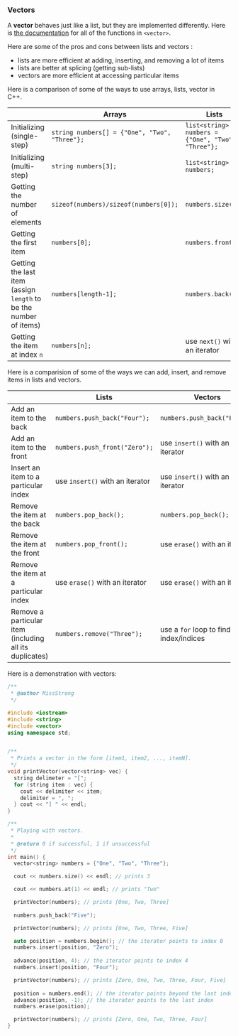 <!-- # [Link to video.]() -->

### Vectors

A **vector** behaves just like a list, but they are implemented differently. Here is [the documentation](https://en.cppreference.com/w/cpp/container/vector) for all of the functions in `<vector>`.

Here are some of the pros and cons between lists and vectors :
* lists are more efficient at adding, inserting, and removing a lot of items
* lists are better at splicing (getting sub-lists)
* vectors are more efficient at accessing particular items

Here is a comparison of some of the ways to use arrays, lists, vector in C++.

| | Arrays | Lists | Vectors |
| --- | --- | --- | --- |
| Initializing (single-step) | `string numbers[] = {"One", "Two", "Three"};` | `list<string> numbers = {"One", "Two", "Three"};` | `vector<string> numbers = {"One", "Two", "Three"};` |
| Initializing (multi-step) | `string numbers[3];` | `list<string> numbers;` | `vector<string> numbers;` |
| Getting the number of elements | `sizeof(numbers)/sizeof(numbers[0]);` | `numbers.size();` | `numbers.size();` |
| Getting the first item | `numbers[0];` | `numbers.front();` | `numbers.at(0);` |
| Getting the last item (assign `length` to be the number of items) | `numbers[length-1];` | `numbers.back();` | `numbers.at(length-1);` |
| Getting the item at index `n` | `numbers[n];` |  use `next()` with an iterator | `numbers.at(n);` |

Here is a comparision of some of the ways we can add, insert, and remove items in lists and vectors.

| | Lists | Vectors |
| --- | --- | --- | 
| Add an item to the back | `numbers.push_back("Four");` | `numbers.push_back("Four");` |
| Add an item to the front | `numbers.push_front("Zero");` | use `insert()` with an iterator |
| Insert an item to a particular index | use `insert()` with an iterator | use `insert()` with an iterator |
| Remove the item at the back | `numbers.pop_back();` | `numbers.pop_back();` |
| Remove the item at the front | `numbers.pop_front();` | use `erase()` with an iterator |
| Remove the item at a particular index | use `erase()` with an iterator | use `erase()` with an iterator |
| Remove a particular item (including all its duplicates) | `numbers.remove("Three");` | use a `for` loop to find the index/indices |

Here is a demonstration with vectors:

```cpp
/**
 * @author MissStrong
 */

#include <iostream>
#include <string>
#include <vector>
using namespace std;


/**
 * Prints a vector in the form [item1, item2, ..., itemN].
 */
void printVector(vector<string> vec) {
  string delimeter = "[";
  for (string item : vec) {
    cout << delimiter << item;
    delimiter = ", ";
  } cout << "] " << endl;
}

/**
 * Playing with vectors.
 *
 * @return 0 if successful, 1 if unsuccessful
 */
int main() {
  vector<string> numbers = {"One", "Two", "Three"};

  cout << numbers.size() << endl; // prints 3

  cout << numbers.at(1) << endl; // prints "Two"

  printVector(numbers); // prints [One, Two, Three] 
  
  numbers.push_back("Five"); 

  printVector(numbers); // prints [One, Two, Three, Five] 

  auto position = numbers.begin(); // the iterator points to index 0
  numbers.insert(position, "Zero");
  
  advance(position, 4); // the iterator points to index 4
  numbers.insert(position, "Four");

  printVector(numbers); // prints [Zero, One, Two, Three, Four, Five] 
  
  position = numbers.end(); // the iterator points beyond the last index
  advance(position, -1); // the iterator points to the last index
  numbers.erase(position);

  printVector(numbers); // prints [Zero, One, Two, Three, Four] 
}

```

<!-- ### Vectors of Arrays

Vectors *cannot* contain arrays as elements. In general they should not be mixed together.

```java
ArrayList<Integer[]> arraylistOfArrays = new ArrayList(); // this doesn't work
``` -->

